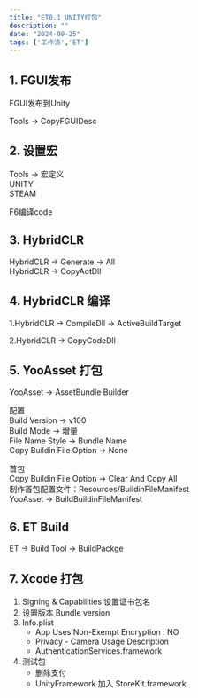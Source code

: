 ```yaml
---
title: "ET8.1 UNITY打包"
description: ""
date: "2024-09-25"
tags: ['工作流','ET']
---
```

## 1. FGUI发布

FGUI发布到Unity  

Tools  ->  CopyFGUIDesc

## 2. 设置宏

Tools -> 宏定义  
UNITY  
STEAM

F6编译code

## 3. HybridCLR

HybridCLR -> Generate -> All  
HybridCLR -> CopyAotDll  

## 4. HybridCLR 编译

1.HybridCLR -> CompileDll -> ActiveBuildTarget  

2.HybridCLR -> CopyCodeDll  

## 5. YooAsset 打包

YooAsset -> AssetBundle Builder

配置  
Build Version   ->   v100  
Build Mode  ->  增量  
File Name Style -> Bundle Name  
Copy Buildin File Option -> None  

首包  
Copy Buildin File Option -> Clear And Copy All  
制作首包配置文件：Resources/BuildinFileManifest  
YooAsset   -> BuildBuildinFileManifest  
  
## 6. ET Build

 ET -> Build Tool -> BuildPackge

## 7. Xcode 打包

1. Signing & Capabilities 设置证书包名
2. 设置版本 Bundle version
3. Info.plist
   * App Uses Non-Exempt Encryption : NO
   * Privacy - Camera Usage Description
   * AuthenticationServices.framework
4. 测试包
   * 删除支付
   * UnityFramework 加入 StoreKit.framework
